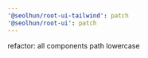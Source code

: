 ```yaml
---
'@seolhun/root-ui-tailwind': patch
'@seolhun/root-ui': patch
---
```


refactor: all components path lowercase
